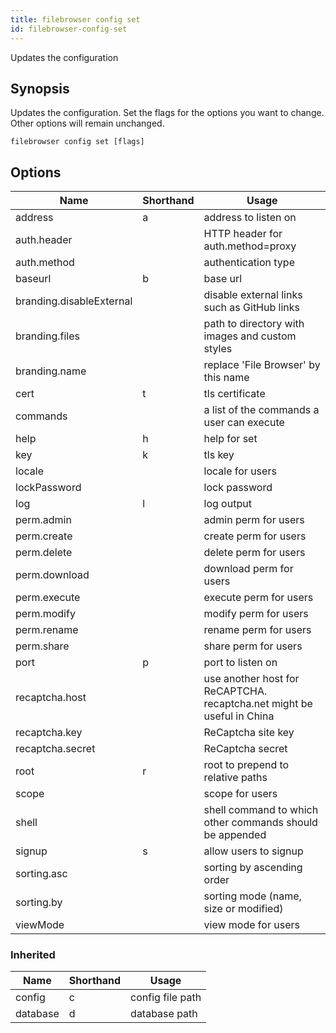 ```yaml
---
title: filebrowser config set
id: filebrowser-config-set
---
```


Updates the configuration

## Synopsis

Updates the configuration. Set the flags for the options
you want to change. Other options will remain unchanged.

```
filebrowser config set [flags]
```

## Options

| Name | Shorthand | Usage |
|------|-----------|-------|
|address|a|address to listen on|
|auth.header||HTTP header for auth.method=proxy|
|auth.method||authentication type|
|baseurl|b|base url|
|branding.disableExternal||disable external links such as GitHub links|
|branding.files||path to directory with images and custom styles|
|branding.name||replace 'File Browser' by this name|
|cert|t|tls certificate|
|commands||a list of the commands a user can execute|
|help|h|help for set|
|key|k|tls key|
|locale||locale for users|
|lockPassword||lock password|
|log|l|log output|
|perm.admin||admin perm for users|
|perm.create||create perm for users|
|perm.delete||delete perm for users|
|perm.download||download perm for users|
|perm.execute||execute perm for users|
|perm.modify||modify perm for users|
|perm.rename||rename perm for users|
|perm.share||share perm for users|
|port|p|port to listen on|
|recaptcha.host||use another host for ReCAPTCHA. recaptcha.net might be useful in China|
|recaptcha.key||ReCaptcha site key|
|recaptcha.secret||ReCaptcha secret|
|root|r|root to prepend to relative paths|
|scope||scope for users|
|shell||shell command to which other commands should be appended|
|signup|s|allow users to signup|
|sorting.asc||sorting by ascending order|
|sorting.by||sorting mode (name, size or modified)|
|viewMode||view mode for users|

### Inherited

| Name | Shorthand | Usage |
|------|-----------|-------|
|config|c|config file path|
|database|d|database path|

